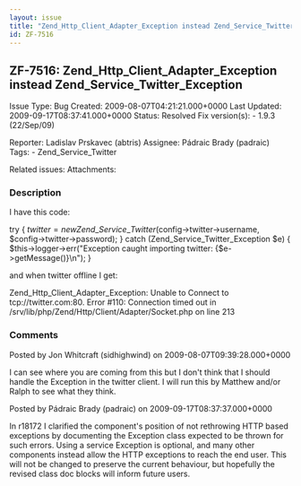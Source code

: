 ```yaml
---
layout: issue
title: "Zend_Http_Client_Adapter_Exception instead Zend_Service_Twitter_Exception"
id: ZF-7516
---
```


ZF-7516: Zend\_Http\_Client\_Adapter\_Exception instead Zend\_Service\_Twitter\_Exception
-----------------------------------------------------------------------------------------

 Issue Type: Bug Created: 2009-08-07T04:21:21.000+0000 Last Updated: 2009-09-17T08:37:41.000+0000 Status: Resolved Fix version(s): - 1.9.3 (22/Sep/09)
 
 Reporter:  Ladislav Prskavec (abtris)  Assignee:  Pádraic Brady (padraic)  Tags: - Zend\_Service\_Twitter
 
 Related issues: 
 Attachments: 
### Description

I have this code:

try { $twitter = new Zend\_Service\_Twitter($config->twitter->username, $config->twitter->password); } catch (Zend\_Service\_Twitter\_Exception $e) { $this->logger->err("Exception caught importing twitter: {$e->getMessage()}\\n"); }

and when twitter offline I get:

Zend\_Http\_Client\_Adapter\_Exception: Unable to Connect to <a>tcp://twitter.com:80</a>. Error #110: Connection timed out in /srv/lib/php/Zend/Http/Client/Adapter/Socket.php on line 213

 

 

### Comments

Posted by Jon Whitcraft (sidhighwind) on 2009-08-07T09:39:28.000+0000

I can see where you are coming from this but I don't think that I should handle the Exception in the twitter client. I will run this by Matthew and/or Ralph to see what they think.

 

 

Posted by Pádraic Brady (padraic) on 2009-09-17T08:37:37.000+0000

In r18172 I clarified the component's position of not rethrowing HTTP based exceptions by documenting the Exception class expected to be thrown for such errors. Using a service Exception is optional, and many other components instead allow the HTTP exceptions to reach the end user. This will not be changed to preserve the current behaviour, but hopefully the revised class doc blocks will inform future users.

 

 